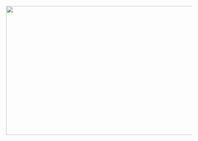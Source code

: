 <p align="center">
  <img width="550" height="350" src="https://github.com/atholcomb/bash_scripts/assets/13822733/5fbd23d9-b260-4f2d-9190-9c3cbd0ad216">
</p>
